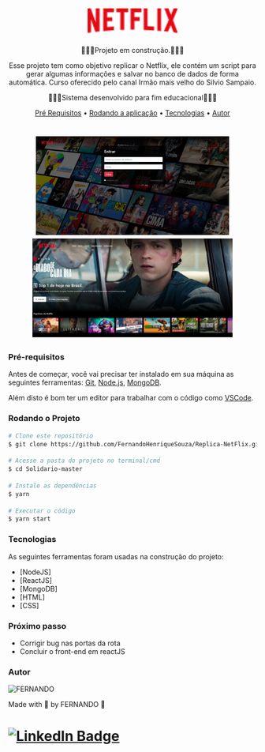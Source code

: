 <h1 align ="center">
<img src="./github/Logo.png" height="50" />
</h1>
<p align="center">🚨🚧👷Projeto em construção.👷🚧🚨 </p>
<p align="center">Esse projeto tem como objetivo replicar o Netflix, ele contém um script para gerar algumas informações e salvar no banco de dados de forma automática. Curso oferecido pelo canal Irmão mais velho do Silvio Sampaio.</p>
<p align="center">🚨🚨🚨Sistema desenvolvido para fim educacional🚨🚨🚨</p>


<p align="center">
 <a href="#pré-requisitos">Pré Requisitos</a> •
 <a href="#rodando-o-mobile">Rodando a aplicação</a> •
 <a href="#tecnologias">Tecnologias</a> •
 <a href="#autor">Autor</a>
</p>

<h1 align="center">
  <img alt="WeatherApp" title="Home" src="./github/img1.jpg" height="200" widfh="200"/>
  <img alt="WeatherApp" title="Eventos" src="./github/img2.jpg" height="200" widfh="200" />
</h1>

### Pré-requisitos

Antes de começar, você vai precisar ter instalado em sua máquina as seguintes ferramentas:
[Git](https://git-scm.com), [Node.js](https://nodejs.org/en/), [MongoDB](https://www.mongodb.com/try/download/community).

Além disto é bom ter um editor para trabalhar com o código como [VSCode](https://code.visualstudio.com/).

### Rodando o Projeto

```bash
# Clone este repositório
$ git clone https://github.com/FernandoHenriqueSouza/Replica-NetFlix.git

# Acesse a pasta do projeto no terminal/cmd
$ cd Solidario-master

# Instale as dependências
$ yarn

# Executar o código
$ yarn start
```
### Tecnologias

As seguintes ferramentas foram usadas na construção do projeto:

- [NodeJS]
- [ReactJS]
- [MongoDB]
- [HTML]
- [CSS]

### Próximo passo
* Corrigir bug nas portas da rota 
* Concluir o front-end em reactJS


### Autor

<img alt="FERNANDO" title="FERNANDO" src="https://avatars.githubusercontent.com/u/32759004?v=4" height="100" width="100" />

Made with 💜 by FERNANDO 👋

[![LinkedIn Badge](https://img.shields.io/badge/-FERNANDO-blue?style=flat-square&logo=Linkedin&logoColor=white&link=https://www.linkedin.com/in/fernando-henrique-de-souza-180552155)](https://www.linkedin.com/in/fernando-henrique-de-souza-180552155/)
=======

